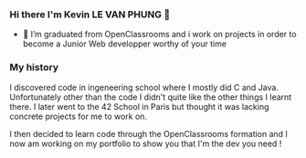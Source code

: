 ### Hi there I'm Kevin LE VAN PHUNG 👋

- 🔭 I’m graduated from OpenClassrooms and i work on projects in order to become a Junior Web developper worthy of your time 

### My history

I discovered code in ingeneering school where I mostly did C and Java. Unfortunately other than the code I didn't quite like the other things I learnt there.
I later went to the 42 School in Paris but thought it was lacking concrete projects for me to work on.

I then decided to learn code through the OpenClassrooms formation and I now am working on my portfolio to show you that I'm the dev you need !
